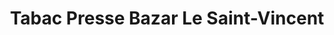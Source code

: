 ---
title: "Tabac Presse Bazar Le Saint-Vincent"
url: /agde/tabac-presse-bazar-le-saint-vincent/
shop: marchand de journaux
---